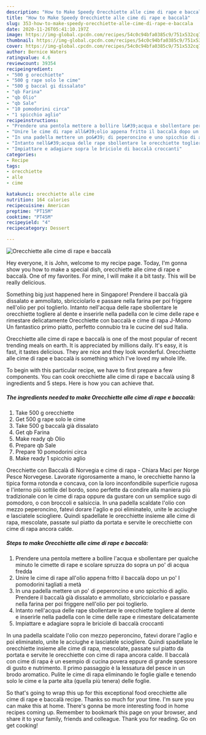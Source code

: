 ```yaml
---
description: "How to Make Speedy Orecchiette alle cime di rape e baccalà"
title: "How to Make Speedy Orecchiette alle cime di rape e baccalà"
slug: 353-how-to-make-speedy-orecchiette-alle-cime-di-rape-e-baccala
date: 2020-11-26T05:41:10.197Z
image: https://img-global.cpcdn.com/recipes/54c0c94bfa0385c9/751x532cq70/orecchiette-alle-cime-di-rape-e-baccala-recipe-main-photo.jpg
thumbnail: https://img-global.cpcdn.com/recipes/54c0c94bfa0385c9/751x532cq70/orecchiette-alle-cime-di-rape-e-baccala-recipe-main-photo.jpg
cover: https://img-global.cpcdn.com/recipes/54c0c94bfa0385c9/751x532cq70/orecchiette-alle-cime-di-rape-e-baccala-recipe-main-photo.jpg
author: Bernice Waters
ratingvalue: 4.6
reviewcount: 39354
recipeingredient:
- "500 g orecchiette"
- "500 g rape solo le cime"
- "500 g baccal gi dissalato"
- "qb Farina"
- "qb Olio"
- "qb Sale"
- "10 pomodorini circa"
- "1 spicchio aglio"
recipeinstructions:
- "Prendere una pentola mettere a bollire l&#39;acqua e sbollentare per qualche minuto le cimette di rape e scolare spruzza do sopra un po&#39; di acqua fredda"
- "Unire le cime di rape all&#39;olio appena fritto il baccalà dopo un po&#39; I pomodorini tagliati a metà"
- "In una padella mettere un po&#39; di peperoncino e uno spicchio di aglio. Prendere il baccalà già dissalato e ammollato, sbricciolarlo e passare nella farina per poi friggere nell&#39;olio per poi toglierlo."
- "Intanto nell&#39;acqua delle rape sbollentare le orecchiette togliere al dente e inserirle nella padella con le cime delle rape e rimestare delicatamente"
- "Impiattare e adagiare sopra le briciole di baccalà croccanti"
categories:
- Recipe
tags:
- orecchiette
- alle
- cime

katakunci: orecchiette alle cime 
nutrition: 164 calories
recipecuisine: American
preptime: "PT15M"
cooktime: "PT45M"
recipeyield: "4"
recipecategory: Dessert

---
```



![Orecchiette alle cime di rape e baccalà](https://img-global.cpcdn.com/recipes/54c0c94bfa0385c9/751x532cq70/orecchiette-alle-cime-di-rape-e-baccala-recipe-main-photo.jpg)

Hey everyone, it is John, welcome to my recipe page. Today, I'm gonna show you how to make a special dish, orecchiette alle cime di rape e baccalà. One of my favorites. For mine, I will make it a bit tasty. This will be really delicious.

Something big just happened here in Singapore! Prendere il baccalà già dissalato e ammollato, sbricciolarlo e passare nella farina per poi friggere nell&#39;olio per poi toglierlo. Intanto nell&#39;acqua delle rape sbollentare le orecchiette togliere al dente e inserirle nella padella con le cime delle rape e rimestare delicatamente Orecchiette con baccalà e cime di rapa J-Momo Un fantastico primo piatto, perfetto connubio tra le cucine del sud Italia.

Orecchiette alle cime di rape e baccalà is one of the most popular of recent trending meals on earth. It is appreciated by millions daily. It's easy, it is fast, it tastes delicious. They are nice and they look wonderful. Orecchiette alle cime di rape e baccalà is something which I've loved my whole life.


To begin with this particular recipe, we have to first prepare a few components. You can cook orecchiette alle cime di rape e baccalà using 8 ingredients and 5 steps. Here is how you can achieve that.

<!--inarticleads1-->

##### The ingredients needed to make Orecchiette alle cime di rape e baccalà:

1. Take 500 g orecchiette
1. Get 500 g rape solo le cime
1. Take 500 g baccalà già dissalato
1. Get qb Farina
1. Make ready qb Olio
1. Prepare qb Sale
1. Prepare 10 pomodorini circa
1. Make ready 1 spicchio aglio


Orecchiette con Baccalà di Norvegia e cime di rapa - Chiara Maci per Norge Pesce Norvegese. Lavorate rigorosamente a mano, le orecchiette hanno la tipica forma rotonda e concava, con la loro inconfondibile superficie rugosa e l&#39;interno più sottile del bordo, sono perfette da condire alla maniera più tradizionale con le cime di rapa oppure da gustare con un semplice sugo di pomodoro, o con broccoli e salsiccia. In una padella scaldate l&#39;olio con mezzo peperoncino, fatevi dorare l&#39;aglio e poi eliminatelo, unite le acciughe e lasciatele sciogliere. Quindi spadellate le orecchiette insieme alle cime di rapa, mescolate, passate sul piatto da portata e servite le orecchiette con cime di rapa ancora calde. 

<!--inarticleads2-->

##### Steps to make Orecchiette alle cime di rape e baccalà:

1. Prendere una pentola mettere a bollire l&#39;acqua e sbollentare per qualche minuto le cimette di rape e scolare spruzza do sopra un po&#39; di acqua fredda
1. Unire le cime di rape all&#39;olio appena fritto il baccalà dopo un po&#39; I pomodorini tagliati a metà
1. In una padella mettere un po&#39; di peperoncino e uno spicchio di aglio. Prendere il baccalà già dissalato e ammollato, sbricciolarlo e passare nella farina per poi friggere nell&#39;olio per poi toglierlo.
1. Intanto nell&#39;acqua delle rape sbollentare le orecchiette togliere al dente e inserirle nella padella con le cime delle rape e rimestare delicatamente
1. Impiattare e adagiare sopra le briciole di baccalà croccanti


In una padella scaldate l&#39;olio con mezzo peperoncino, fatevi dorare l&#39;aglio e poi eliminatelo, unite le acciughe e lasciatele sciogliere. Quindi spadellate le orecchiette insieme alle cime di rapa, mescolate, passate sul piatto da portata e servite le orecchiette con cime di rapa ancora calde. Il baccalà con cime di rapa è un esempio di cucina povera eppure di grande spessore di gusto e nutrimento. Il primo passaggio è la lessatura del pesce in un brodo aromatico. Pulite le cime di rapa eliminando le foglie gialle e tenendo solo le cime e la parte alta (quella più tenera) delle foglie. 

So that's going to wrap this up for this exceptional food orecchiette alle cime di rape e baccalà recipe. Thanks so much for your time. I'm sure you can make this at home. There's gonna be more interesting food in home recipes coming up. Remember to bookmark this page on your browser, and share it to your family, friends and colleague. Thank you for reading. Go on get cooking!
